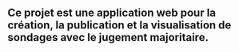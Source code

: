 ## Ce projet est une application web pour la création, la publication et la visualisation de sondages avec le **jugement majoritaire**.
